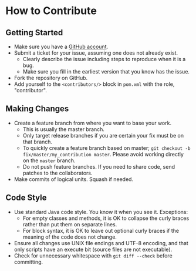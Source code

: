 # How to Contribute

## Getting Started

* Make sure you have a [GitHub account](https://github.com/signup/free).
* Submit a ticket for your issue, assuming one does not already exist.
  * Clearly describe the issue including steps to reproduce when it is a bug.
  * Make sure you fill in the earliest version that you know has the issue.
* Fork the repository on GitHub.
* Add yourself to the `<contributors/>` block in `pom.xml` with the role,
  "contributor".

## Making Changes

* Create a feature branch from where you want to base your work.
  * This is usually the master branch.
  * Only target release branches if you are certain your fix must be on that
    branch.
  * To quickly create a feature branch based on master; `git checkout -b
    fix/master/my_contribution master`. Please avoid working directly on the
    `master` branch.
  * Do not push feature branches.  If you need to share code, send patches to
    the collaborators.
* Make commits of logical units.  Squash if needed.

## Code Style

* Use standard Java code style.  You know it when you see it.  Exceptions:
  * For empty classes and methods, it is OK to collapse the curly braces
    rather than put them on separate lines.
  * For block syntax, it is OK to leave out optional curly braces if the
    meaning of the code does not change.
* Ensure all changes use UNIX file endings and UTF-8 encoding, and that only
  scripts have an execute bit (source files are not executable).
* Check for unnecessary whitespace with `git diff --check` before committing.

